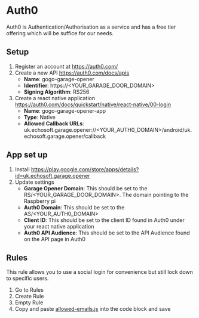# Auth0

Auth0 is Authentication/Authorisation as a service and has a free tier offering which will be suffice for our needs.

## Setup
1. Register an account at https://auth0.com/
1. Create a new API https://auth0.com/docs/apis
   * **Name**: gogo-garage-opener
   * **Identifier**: https://<YOUR_GARAGE_DOOR_DOMAIN>
   * **Signing Algorithm**: RS256
1. Create a react native application https://auth0.com/docs/quickstart/native/react-native/00-login
   * **Name**: gogo-garage-opener-app
   * **Type**: Native
   * **Allowed Callback URLs**: uk.echosoft.garage.opener://<YOUR_AUTH0_DOMAIN>/android/uk.echosoft.garage.opener/callback

## App set up
1. Install https://play.google.com/store/apps/details?id=uk.echosoft.garage.opener
1. Update settings
   * **Garage Opener Domain**: This should be set to the RS/<YOUR_GARAGE_DOOR_DOMAIN>. The domain pointing to the Raspberry pi
   * **Auth0 Domain**: This should be set to the AS/<YOUR_AUTH0_DOMAIN>
   * **Client ID**: This should be set to the client ID found in Auth0 under your react native application
   * **Auth0 API Audience**: This should be set to the API Audience found on the API page in Auth0

## Rules
This rule allows you to use a social login for convenience but still lock down to specific users.
1. Go to Rules
1. Create Rule
1. Empty Rule
1. Copy and paste [allowed-emails.js](allowed-emails.js) into the code block and save
